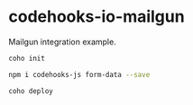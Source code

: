 # codehooks-io-mailgun
Mailgun integration example.

```bash
coho init

npm i codehooks-js form-data --save

coho deploy
```
